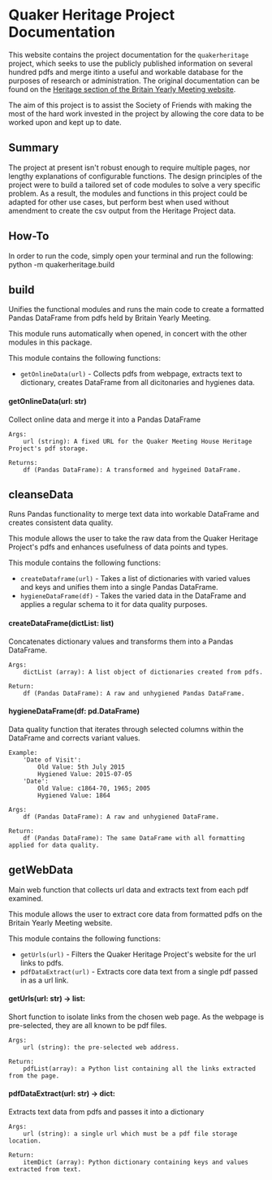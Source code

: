 # Quaker Heritage Project Documentation

This website contains the project documentation for the `quakerheritage` project, which seeks to use the publicly published information on several hundred pdfs and merge itinto a useful and workable database for the purposes of research or administration. The original documentation can be found on the [Heritage section of the Britain Yearly Meeting website](https://heritage.quaker.org.uk). 

The aim of this project is to assist the Society of Friends with making the most of the hard work invested in the project by allowing the core data to be worked upon and kept up to date.

## Summary

The project at present isn't robust enough to require multiple pages, nor lengthy explanations of configurable functions. The design principles of the project were to build a tailored set of code modules to solve a very specific problem. As a result, the modules and functions in this project could be adapted for other use cases, but perform best when used without amendment to create the csv output from the Heritage Project data. 

## How-To

In order to run the code, simply open your terminal and run the following:
    python -m quakerheritage.build

## build
Unifies the functional modules and runs the main code to create a formatted Pandas DataFrame from pdfs held by Britain Yearly Meeting.

This module runs automatically when opened, in concert with the other modules in this package. 

This module contains the following functions:

- `getOnlineData(url)` - Collects pdfs from webpage, extracts text to dictionary, creates DataFrame from all dicitonaries and hygienes data.

#### getOnlineData(url: str)
Collect online data and merge it into a Pandas DataFrame
    
    Args:
        url (string): A fixed URL for the Quaker Meeting House Heritage Project's pdf storage.
        
    Returns:
        df (Pandas DataFrame): A transformed and hygeined DataFrame.
        
## cleanseData
Runs Pandas functionality to merge text data into workable DataFrame and creates consistent data quality.

This module allows the user to take the raw data from the Quaker Heritage Project's pdfs and enhances usefulness of data points and types.

This module contains the following functions:

- `createDataframe(url)` - Takes a list of dictionaries with varied values and keys and unifies them into a single Pandas DataFrame.
- `hygieneDataFrame(df)` - Takes the varied data in the DataFrame and applies a regular schema to it for data quality purposes.

#### createDataFrame(dictList: list)
Concatenates dictionary values and transforms them into a Pandas DataFrame.

    Args:
        dictList (array): A list object of dictionaries created from pdfs.

    Return:
        df (Pandas DataFrame): A raw and unhygiened Pandas DataFrame.

#### hygieneDataFrame(df: pd.DataFrame)
Data quality function that iterates through selected columns within the DataFrame and corrects variant values.

    Example:
        'Date of Visit': 
            Old Value: 5th July 2015
            Hygiened Value: 2015-07-05
        'Date':
            Old Value: c1864-70, 1965; 2005
            Hygiened Value: 1864

    Args:
        df (Pandas DataFrame): A raw and unhygiened DataFrame.

    Return:
        df (Pandas DataFrame): The same DataFrame with all formatting applied for data quality.
        
## getWebData
Main web function that collects url data and extracts text from each pdf examined.

This module allows the user to extract core data from formatted pdfs on the Britain Yearly Meeting website.

This module contains the following functions:

- `getUrls(url)` - Filters the Quaker Heritage Project's website for the url links to pdfs.
- `pdfDataExtract(url)` - Extracts core data text from a single pdf passed in as a url link.

#### getUrls(url: str) -> list:
Short function to isolate links from the chosen web page. As the webpage is pre-selected, they are all known to be pdf files.

    Args:
        url (string): the pre-selected web address.

    Return:
        pdfList(array): a Python list containing all the links extracted from the page. 
        
#### pdfDataExtract(url: str) -> dict:
Extracts text data from pdfs and passes it into a dictionary

    Args:
        url (string): a single url which must be a pdf file storage location.

    Return:
        itemDict (array): Python dictionary containing keys and values extracted from text.
